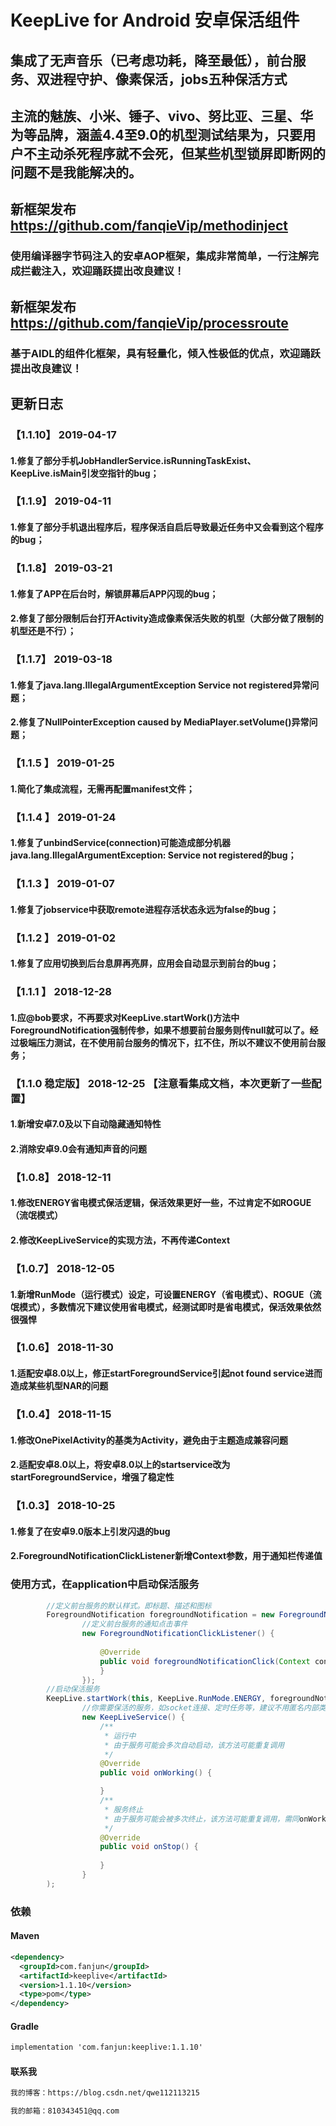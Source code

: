 # KeepLive for Android 安卓保活组件
## 集成了无声音乐（已考虑功耗，降至最低），前台服务、双进程守护、像素保活，jobs五种保活方式
## 主流的魅族、小米、锤子、vivo、努比亚、三星、华为等品牌，涵盖4.4至9.0的机型测试结果为，只要用户不主动杀死程序就不会死，但某些机型锁屏即断网的问题不是我能解决的。
## 新框架发布 https://github.com/fanqieVip/methodinject
### 使用编译器字节码注入的安卓AOP框架，集成非常简单，一行注解完成拦截注入，欢迎踊跃提出改良建议！
## 新框架发布 https://github.com/fanqieVip/processroute
### 基于AIDL的组件化框架，具有轻量化，倾入性极低的优点，欢迎踊跃提出改良建议！
## 更新日志
### 【1.1.10】 2019-04-17
#### 1.修复了部分手机JobHandlerService.isRunningTaskExist、KeepLive.isMain引发空指针的bug；
### 【1.1.9】 2019-04-11
#### 1.修复了部分手机退出程序后，程序保活自启后导致最近任务中又会看到这个程序的bug；
### 【1.1.8】 2019-03-21
#### 1.修复了APP在后台时，解锁屏幕后APP闪现的bug；
#### 2.修复了部分限制后台打开Activity造成像素保活失败的机型（大部分做了限制的机型还是不行）；
### 【1.1.7】 2019-03-18
#### 1.修复了java.lang.IllegalArgumentException  Service not registered异常问题；
#### 2.修复了NullPointerException caused by MediaPlayer.setVolume()异常问题；
### 【1.1.5 】 2019-01-25 
#### 1.简化了集成流程，无需再配置manifest文件；
### 【1.1.4 】 2019-01-24 
#### 1.修复了unbindService(connection)可能造成部分机器java.lang.IllegalArgumentException: Service not registered的bug；
### 【1.1.3 】 2019-01-07 
#### 1.修复了jobservice中获取remote进程存活状态永远为false的bug；
### 【1.1.2 】 2019-01-02 
#### 1.修复了应用切换到后台息屏再亮屏，应用会自动显示到前台的bug；
### 【1.1.1 】 2018-12-28 
#### 1.应@bob要求，不再要求对KeepLive.startWork()方法中ForegroundNotification强制传参，如果不想要前台服务则传null就可以了。经过极端压力测试，在不使用前台服务的情况下，扛不住，所以不建议不使用前台服务；
### 【1.1.0 稳定版】 2018-12-25 【注意看集成文档，本次更新了一些配置】
#### 1.新增安卓7.0及以下自动隐藏通知特性
#### 2.消除安卓9.0会有通知声音的问题
### 【1.0.8】 2018-12-11
#### 1.修改ENERGY省电模式保活逻辑，保活效果更好一些，不过肯定不如ROGUE（流氓模式）
#### 2.修改KeepLiveService的实现方法，不再传递Context
### 【1.0.7】 2018-12-05 
#### 1.新增RunMode（运行模式）设定，可设置ENERGY（省电模式）、ROGUE（流氓模式），多数情况下建议使用省电模式，经测试即时是省电模式，保活效果依然很强悍
### 【1.0.6】 2018-11-30 
#### 1.适配安卓8.0以上，修正startForegroundService引起not found service进而造成某些机型NAR的问题
### 【1.0.4】 2018-11-15 
#### 1.修改OnePixelActivity的基类为Activity，避免由于主题造成兼容问题
#### 2.适配安卓8.0以上，将安卓8.0以上的startservice改为startForegroundService，增强了稳定性
### 【1.0.3】 2018-10-25 
#### 1.修复了在安卓9.0版本上引发闪退的bug
#### 2.ForegroundNotificationClickListener新增Context参数，用于通知栏传递值
### 使用方式，在application中启动保活服务
```Java
        //定义前台服务的默认样式。即标题、描述和图标
        ForegroundNotification foregroundNotification = new ForegroundNotification("测试","描述", R.mipmap.ic_launcher,
                //定义前台服务的通知点击事件
                new ForegroundNotificationClickListener() {
                    
                    @Override
                    public void foregroundNotificationClick(Context context, Intent intent) {
                    }
                });
        //启动保活服务
        KeepLive.startWork(this, KeepLive.RunMode.ENERGY, foregroundNotification,
                //你需要保活的服务，如socket连接、定时任务等，建议不用匿名内部类的方式在这里写
                new KeepLiveService() {
                    /**
                     * 运行中
                     * 由于服务可能会多次自动启动，该方法可能重复调用
                     */
                    @Override
                    public void onWorking() {

                    }
                    /**
                     * 服务终止
                     * 由于服务可能会被多次终止，该方法可能重复调用，需同onWorking配套使用，如注册和注销broadcast
                     */
                    @Override
                    public void onStop() {
                        
                    }
                }
        );
```
### 依赖
#### Maven
```Xml
<dependency>
  <groupId>com.fanjun</groupId>
  <artifactId>keeplive</artifactId>
  <version>1.1.10</version>
  <type>pom</type>
</dependency>
```
#### Gradle
```Xml
implementation 'com.fanjun:keeplive:1.1.10'
```

#### 联系我
```Xml
我的博客：https://blog.csdn.net/qwe112113215
```
```Xml
我的邮箱：810343451@qq.com
```
